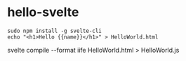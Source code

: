 # hello-svelte

```
sudo npm install -g svelte-cli
echo "<h1>Hello {{name}}</h1>" > HelloWorld.html
```

svelte compile --format iife HelloWorld.html > HelloWorld.js
